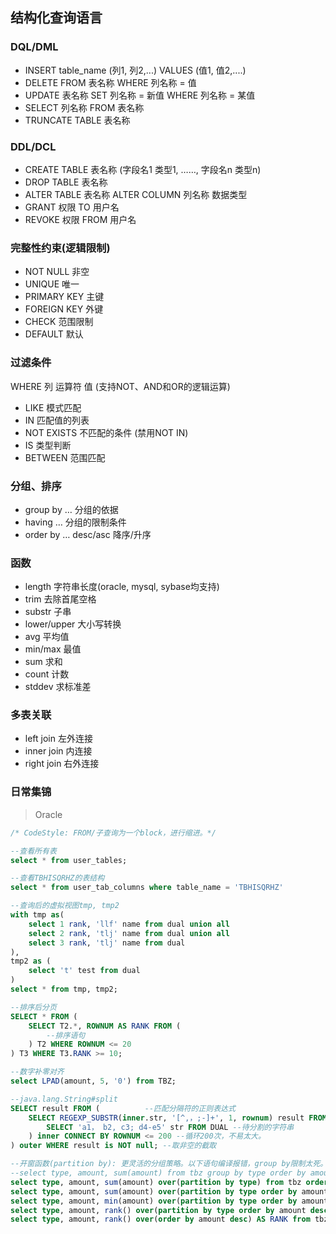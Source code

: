## 结构化查询语言
### DQL/DML
- INSERT table_name (列1, 列2,...) VALUES (值1, 值2,....)
- DELETE FROM 表名称 WHERE 列名称 = 值
- UPDATE 表名称 SET 列名称 = 新值 WHERE 列名称 = 某值
- SELECT 列名称 FROM 表名称
- TRUNCATE TABLE 表名称

### DDL/DCL
- CREATE TABLE 表名称 (字段名1 类型1, ……, 字段名n 类型n)
- DROP TABLE 表名称
- ALTER TABLE 表名称 ALTER COLUMN 列名称 数据类型
- GRANT 权限 TO 用户名
- REVOKE 权限 FROM 用户名

### 完整性约束(逻辑限制)
- NOT NULL 非空
- UNIQUE 唯一
- PRIMARY KEY 主键
- FOREIGN KEY 外键
- CHECK 范围限制
- DEFAULT 默认

### 过滤条件
WHERE 列 运算符 值  (支持NOT、AND和OR的逻辑运算)
- LIKE 模式匹配
- IN 匹配值的列表
- NOT EXISTS 不匹配的条件 (禁用NOT IN)
- IS 类型判断
- BETWEEN 范围匹配
### 分组、排序
- group by … 分组的依据
- having … 分组的限制条件
- order by … desc/asc 降序/升序

### 函数
- length 字符串长度(oracle, mysql, sybase均支持)
- trim 去除首尾空格
- substr 子串
- lower/upper 大小写转换
- avg 平均值
- min/max 最值
- sum 求和
- count 计数
- stddev 求标准差

### 多表关联
- left join 左外连接
- inner join 内连接
- right join 右外连接

### 日常集锦
> Oracle
```sql
/* CodeStyle: FROM/子查询为一个block，进行缩进。*/

--查看所有表
select * from user_tables;

--查看TBHISQRHZ的表结构
select * from user_tab_columns where table_name = 'TBHISQRHZ'

--查询后的虚拟视图tmp, tmp2
with tmp as(
    select 1 rank, 'llf' name from dual union all
    select 2 rank, 'tlj' name from dual union all
    select 3 rank, 'tlj' name from dual
), 
tmp2 as (
    select 't' test from dual
)
select * from tmp, tmp2;

--排序后分页
SELECT * FROM (
    SELECT T2.*, ROWNUM AS RANK FROM (
		--排序语句 
	) T2 WHERE ROWNUM <= 20
) T3 WHERE T3.RANK >= 10;

--数字补零对齐
select LPAD(amount, 5, '0') from TBZ;

--java.lang.String#split
SELECT result FROM (          --匹配分隔符的正则表达式
    SELECT REGEXP_SUBSTR(inner.str, '[^,，;-]+', 1, rownum) result FROM (
        SELECT 'a1， b2, c3; d4-e5' str FROM DUAL --待分割的字符串
    ) inner CONNECT BY ROWNUM <= 200 --循环200次，不易太大。
) outer WHERE result is NOT null; --取非空的截取

--开窗函数(partition by): 更灵活的分组策略。以下语句编译报错，group by限制太死。
--select type, amount, sum(amount) from tbz group by type order by amount;
select type, amount, sum(amount) over(partition by type) from tbz order by amount; --只分组
select type, amount, sum(amount) over(partition by type order by amount) from tbz order by amount; --分组后排序，逐项累加
select type, amount, min(amount) over(partition by type order by amount) AS MIN, max(amount) over(partition by type order by amount) AS MAX from tbz order by amount; --循环求最值
select type, amount, rank() over(partition by type order by amount desc) AS RANK from tbz order by amount desc; --分组求排名
select type, amount, rank() over(order by amount desc) AS RANK from tbz order by amount desc; --只排名不分组
```

